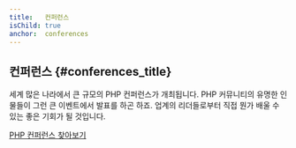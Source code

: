 ```yaml
---
title:   컨퍼런스
isChild: true
anchor:  conferences
---
```


## 컨퍼런스 {#conferences_title}

세계 많은 나라에서 큰 규모의 PHP 컨퍼런스가 개최됩니다. PHP 커뮤니티의 유명한 인물들이 그런 큰 이벤트에서 발표를 하곤
하죠. 업계의 리더들로부터 직접 뭔가 배울 수 있는 좋은 기회가 될 것입니다.

[PHP 컨퍼런스 찾아보기][php-conf]


[php-conf]: http://php.net/conferences/index.php
